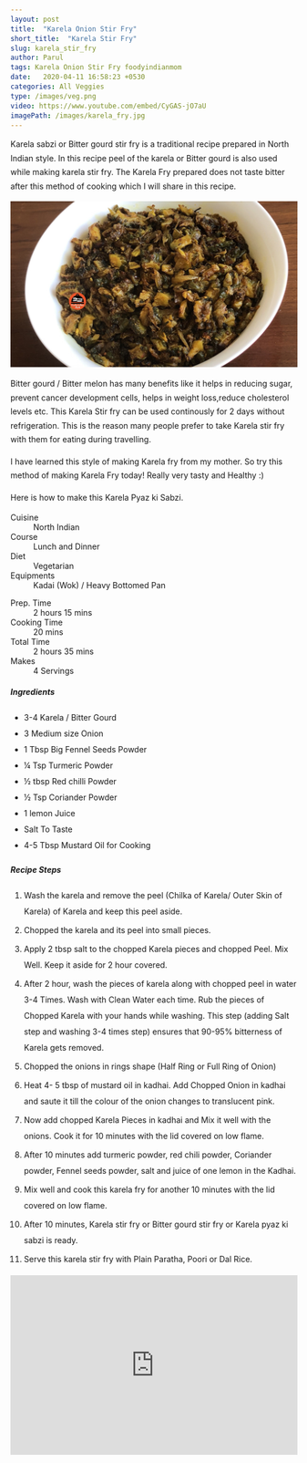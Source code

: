 ```yaml
---
layout: post
title:  "Karela Onion Stir Fry"
short_title:  "Karela Stir Fry"
slug: karela_stir_fry
author: Parul
tags: Karela Onion Stir Fry foodyindianmom 
date:   2020-04-11 16:58:23 +0530
categories: All Veggies
type: /images/veg.png
video: https://www.youtube.com/embed/CyGAS-jO7aU
imagePath: /images/karela_fry.jpg
---
```

<p class="text-justify" style="line-height: 175%;">
Karela sabzi or Bitter gourd stir fry is a traditional recipe prepared in North Indian style. In this recipe peel of the karela or Bitter gourd is also used while making karela stir fry. The Karela Fry prepared does not taste bitter after this method of cooking which I will share in this recipe.
</p>

<div class="row">
    <div class="col-md-12"><img src="../images/karela_fry.jpg" alt="" class="rounded img-fluid mb-2"></div>
</div>

<p class="text-justify" style="line-height: 175%;">
Bitter gourd / Bitter melon has many benefits like it helps in reducing sugar, prevent cancer development cells, helps in weight loss,reduce cholesterol levels etc. This Karela Stir fry can be used continously for 2 days without refrigeration. This is the reason many people prefer to take Karela stir fry with them for eating  during travelling.
</p>

<p class="text-justify" style="line-height: 175%;">
I have learned this style of making Karela fry from my mother. So try this method of making Karela Fry today! Really very tasty and Healthy :)
</p>

<p class="text-justify" style="line-height: 175%;">
Here is how to make this Karela Pyaz ki Sabzi.
</p>

<div class="row">
    <div class="col-md-6">
        <dl class="row">
            <dt class="col-sm-4">Cuisine</dt><dd class="col-sm-7">North Indian</dd>
            <dt class="col-sm-4">Course</dt><dd class="col-sm-7">Lunch and Dinner</dd>
            <dt class="col-sm-4">Diet</dt><dd class="col-sm-7">Vegetarian</dd>
            <dt class="col-sm-4">Equipments</dt><dd class="col-sm-7">Kadai (Wok) / Heavy Bottomed Pan</dd>
        </dl>
    </div>
    <div class="col-md-6">
        <dl class="row">
            <dt class="col-sm-5">Prep. Time</dt><dd class="col-sm-7">2 hours 15 mins</dd>
            <dt class="col-sm-5">Cooking Time</dt><dd class="col-sm-7">20 mins</dd>
            <dt class="col-sm-5">Total Time</dt><dd class="col-sm-7">2 hours 35 mins</dd>
            <dt class="col-sm-5">Makes</dt><dd class="col-sm-7">4 Servings</dd>
        </dl>
    </div>
</div>

<div class="recipe-section-divider"></div>
<div class="row" id="ingredients">
    <div class="col-md-12"><h5 class="font-weight-bold">Ingredients</h5></div>
</div>
<div class="row">
    <div class="col-md-12">
        <ul class="post-list" style="line-height: 200%">
            <li>3-4 Karela / Bitter Gourd</li>
            <li>3 Medium size Onion</li>
            <li>1 Tbsp Big Fennel Seeds Powder</li>
            <li>¼ Tsp Turmeric Powder</li>
            <li>½ tbsp Red chilli Powder</li>
            <li>½ Tsp Coriander Powder</li>
            <li>1 lemon Juice</li>
            <li>Salt To Taste</li>
            <li>4-5 Tbsp Mustard Oil for Cooking</li>
        </ul>
    </div>
</div>

<div class="recipe-section-divider"></div>
<div class="row" id="recipe">
    <div class="col-md-12"><h5 class="font-weight-bold">Recipe Steps</h5></div>
</div>
<div class="row">
    <div class="col-md-12">
        <ol class="post-list text-justify" style="line-height: 200%">
            <li style="margin-bottom:5px;">Wash the karela and remove the peel (Chilka of Karela/ Outer Skin of Karela) of Karela and keep this peel aside.</li>
            <li style="margin-bottom:5px;">Chopped the karela and its peel into small pieces.</li>
            <li style="margin-bottom:5px;">Apply 2 tbsp salt to the chopped Karela pieces and chopped Peel. Mix Well. Keep it aside for 2 hour covered.</li>
            <li style="margin-bottom:5px;">After 2 hour, wash the pieces of karela along with chopped peel in  water 3-4 Times. Wash with Clean Water each time. Rub the pieces of Chopped Karela with your hands while washing. This step (adding Salt step and washing 3-4 times step) ensures that 90-95% bitterness of Karela gets removed.</li>
            <li style="margin-bottom:5px;">Chopped the onions in rings shape (Half Ring or Full Ring of Onion)</li>
            <li style="margin-bottom:5px;">Heat 4- 5 tbsp  of mustard oil in kadhai. Add Chopped Onion in kadhai and saute it till the colour of the onion changes to translucent pink.</li>
            <li style="margin-bottom:5px;">Now add chopped Karela Pieces in kadhai and Mix it well with the onions. Cook it for 10 minutes with the lid covered on low flame.</li>
            <li style="margin-bottom:5px;">After 10 minutes add turmeric powder, red chili powder, Coriander powder, Fennel seeds powder, salt and juice of one lemon in the Kadhai.</li>
            <li style="margin-bottom:5px;">Mix well and cook this karela fry for another 10 minutes with the lid covered on low flame.</li>
            <li style="margin-bottom:5px;">After 10 minutes, Karela stir fry or Bitter gourd stir fry or Karela pyaz ki sabzi is ready.</li>
            <li style="margin-bottom:5px;">Serve this karela stir fry with Plain Paratha, Poori or Dal Rice.</li>
        </ol>
    </div>
</div>
<div class="row" id="video">
    <div class="col-md-12">
        <div class="embed-responsive embed-responsive-16by9">
            <iframe width="100%" height="315" src="https://www.youtube.com/embed/CyGAS-jO7aU" frameborder="0" allow="accelerometer; autoplay; encrypted-media; gyroscope; picture-in-picture" allowfullscreen></iframe>
        </div>
    </div>
</div>
<br>
